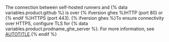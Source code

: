 The connection between self-hosted runners and {% data variables.product.github %} is over {% ifversion ghes %}HTTP (port 80) or {% endif %}HTTPS (port 443). {% ifversion ghes %}To ensure connectivity over HTTPS, configure TLS for {% data variables.product.prodname_ghe_server %}. For more information, see [AUTOTITLE](/admin/configuration/hardening-security-for-your-enterprise/configuring-tls).{% endif %}
